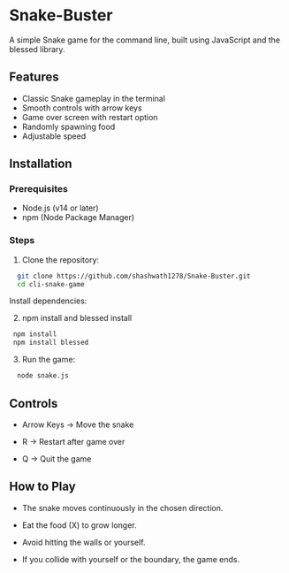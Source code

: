 # Snake-Buster
A simple Snake game for the command line, built using JavaScript and the blessed library.

## Features

- Classic Snake gameplay in the terminal
- Smooth controls with arrow keys
- Game over screen with restart option
- Randomly spawning food
- Adjustable speed

## Installation

### Prerequisites

- Node.js (v14 or later)
- npm (Node Package Manager)

### Steps

1. Clone the repository:
 ```sh
   git clone https://github.com/shashwath1278/Snake-Buster.git
   cd cli-snake-game
   ```
   Install dependencies:

2. npm install and blessed install
 ```sh
  npm install
  npm install blessed
   ```
3. Run the game:
```sh
  node snake.js
   ```

## Controls

- Arrow Keys → Move the snake

- R → Restart after game over

- Q → Quit the game

## How to Play

- The snake moves continuously in the chosen direction.

- Eat the food (X) to grow longer.

- Avoid hitting the walls or yourself.

- If you collide with yourself or the boundary, the game ends.
